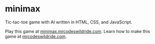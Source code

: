 # minimax

Tic-tac-toe game with AI written in HTML, CSS, and JavaScript.

Play this game at [minimax.mrcodeswildride.com](https://minimax.mrcodeswildride.com/).
Learn how to make this game at [mrcodeswildride.com](https://www.mrcodeswildride.com/).
